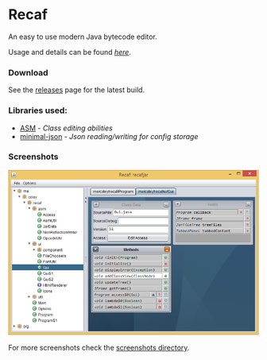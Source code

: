 # Recaf
An easy to use modern Java bytecode editor.

Usage and details can be found _[here](https://col-e.github.io/Recaf/)_.

### Download

See the [releases](https://github.com/Col-E/Recaf/releases) page for the latest build.

### Libraries used:
* [ASM](http://asm.ow2.org/) - _Class editing abilities_
* [minimal-json](https://github.com/ralfstx/minimal-json) - _Json reading/writing for config storage_

### Screenshots

![Screenshot](screenshots/ss%20main.png)

For more screenshots check the [screenshots directory](screenshots).